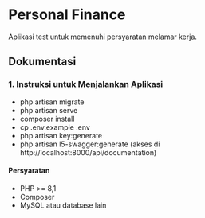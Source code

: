 # Personal Finance

Aplikasi test untuk memenuhi persyaratan melamar kerja.

## Dokumentasi

### 1. Instruksi untuk Menjalankan Aplikasi

-    php artisan migrate
-    php artisan serve
-    composer install
-    cp .env.example .env
-    php artisan key:generate
-    php artisan l5-swagger:generate (akses di http://localhost:8000/api/documentation)

#### Persyaratan

-   PHP >= 8,1
-   Composer
-   MySQL atau database lain
